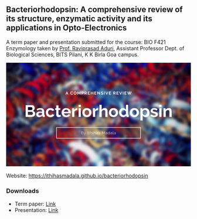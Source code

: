 ## Bacteriorhodopsin: A comprehensive review of its structure, enzymatic activity and its applications in Opto-Electronics

A term paper and presentation submitted for the course: BIO F421 Enzymology taken by [Prof. Raviprasad Aduri](https://universe.bits-pilani.ac.in/goa/aduri/profile), Assistant Professor Dept. of Biological Sciences, BITS Pilani, K K Birla Goa campus.

![Bacteriorhodopsin](slides/1.jpg)

Website: https://ithihasmadala.github.io/bacteriorhodopsin

### Downloads

- Term paper: [Link](https://github.com/ithihasmadala/bacteriorhodopsin/raw/master/Bacteriorhodopsin-Term%20Paper.pdf)
- Presentation: [Link](https://github.com/ithihasmadala/bacteriorhodopsin/raw/master/Bacteriorhodopsin-Presentation_compressed.pdf)